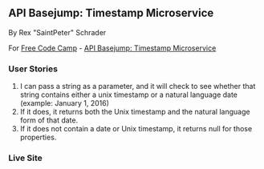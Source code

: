 ## API Basejump: Timestamp Microservice
By Rex "SaintPeter" Schrader

For [Free Code Camp](http://freecodecamp.com) - [API Basejump: Timestamp Microservice](http://www.freecodecamp.com/challenges/basejump-timestamp-microservice)

### User Stories

1. I can pass a string as a parameter, and it will check to see whether that string contains either a unix timestamp or a natural language date (example: January 1, 2016)
2. If it does, it returns both the Unix timestamp and the natural language form of that date.
3. If it does not contain a date or Unix timestamp, it returns null for those properties.

### Live Site

